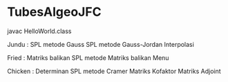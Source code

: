 # TubesAlgeoJFC
javac HelloWorld.class

Jundu   : SPL metode Gauss
	  SPL metode Gauss-Jordan
	  Interpolasi

Fried   : Matriks balikan
	  SPL metode Matriks balikan
	  Menu

Chicken : Determinan
	  SPL metode Cramer
	  Matriks Kofaktor
	  Matriks Adjoint
	  
